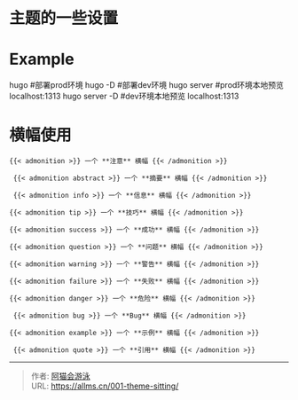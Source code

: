 # 主题的一些设置


# Example

hugo #部署prod环境
hugo -D #部署dev环境
hugo server #prod环境本地预览 localhost:1313
hugo server -D #dev环境本地预览 localhost:1313

# 横幅使用
```
{{< admonition >}} 一个 **注意** 横幅 {{< /admonition >}}

 {{< admonition abstract >}} 一个 **摘要** 横幅 {{< /admonition >}}

 {{< admonition info >}} 一个 **信息** 横幅 {{< /admonition >}} 

{{< admonition tip >}} 一个 **技巧** 横幅 {{< /admonition >}} 

{{< admonition success >}} 一个 **成功** 横幅 {{< /admonition >}} 

{{< admonition question >}} 一个 **问题** 横幅 {{< /admonition >}} 

{{< admonition warning >}} 一个 **警告** 横幅 {{< /admonition >}} 

{{< admonition failure >}} 一个 **失败** 横幅 {{< /admonition >}} 

{{< admonition danger >}} 一个 **危险** 横幅 {{< /admonition >}}

 {{< admonition bug >}} 一个 **Bug** 横幅 {{< /admonition >}} 

{{< admonition example >}} 一个 **示例** 横幅 {{< /admonition >}}

 {{< admonition quote >}} 一个 **引用** 横幅 {{< /admonition >}}
```

---

> 作者: [阿猫会游泳](https://allms.cn/about)  
> URL: https://allms.cn/001-theme-sitting/  

